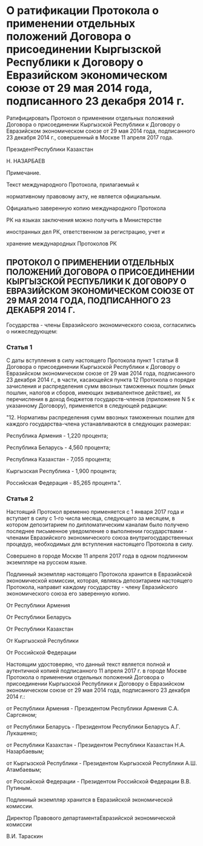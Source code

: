 # О ратификации Протокола о применении отдельных положений Договора о присоединении Кыргызской Республики к Договору о Евразийском экономическом союзе от 29 мая 2014 года, подписанного 23 декабря 2014 г.

Ратифицировать Протокол о применении отдельных положений Договора о присоединении Кыргызской Республики к Договору о Евразийском экономическом союзе от 29 мая 2014 года, подписанного 23 декабря 2014 г., совершенный в Москве 11 апреля 2017 года.

ПрезидентРеспублики Казахстан

Н. НАЗАРБАЕВ

Примечание.

Текст международного Протокола, прилагаемый к

нормативному правовому акту, не является официальным.

Официально заверенную копию международного Протокола

РК на языках заключения можно получить в Министерстве

иностранных дел РК, ответственном за регистрацию, учет и

хранение международных Протоколов РК

## ПРОТОКОЛ О ПРИМЕНЕНИИ ОТДЕЛЬНЫХ ПОЛОЖЕНИЙ ДОГОВОРА О ПРИСОЕДИНЕНИИ КЫРГЫЗСКОЙ РЕСПУБЛИКИ К ДОГОВОРУ О ЕВРАЗИЙСКОМ ЭКОНОМИЧЕСКОМ СОЮЗЕ ОТ 29 МАЯ 2014 ГОДА, ПОДПИСАННОГО 23 ДЕКАБРЯ 2014 Г.

Государства - члены Евразийского экономического союза, согласились о нижеследующем:

### Статья 1

С даты вступления в силу настоящего Протокола пункт 1 статьи 8 Договора о присоединении Кыргызской Республики к Договору о Евразийском экономическом союзе от 29 мая 2014 года, подписанного 23 декабря 2014 г., в части, касающейся пункта 12 Протокола о порядке зачисления и распределения сумм ввозных таможенных пошлин (иных пошлин, налогов и сборов, имеющих эквивалентное действие), их перечисления в доход бюджетов государств-членов (приложение N 5 к указанному Договору), применяется в следующей редакции:

"12. Нормативы распределения сумм ввозных таможенных пошлин для каждого государства-члена устанавливаются в следующих размерах:

Республика Армения - 1,220 процента;

Республика Беларусь - 4,560 процента;

Республика Казахстан - 7,055 процента;

Кыргызская Республика - 1,900 процента;

Российская Федерация - 85,265 процента.".

### Статья 2

Настоящий Протокол временно применяется с 1 января 2017 года и вступает в силу с 1-го числа месяца, следующего за месяцем, в котором депозитарием по дипломатическим каналам было получено последнее письменное уведомление о выполнении государствами - членами Евразийского экономического союза внутригосударственных процедур, необходимых для вступления настоящего Протокола в силу.

Совершено в городе Москве 11 апреля 2017 года в одном подлинном экземпляре на русском языке.

Подлинный экземпляр настоящего Протокола хранится в Евразийской экономической комиссии, которая, являясь депозитарием настоящего Протокола, направит каждому государству - члену Евразийского экономического союза его заверенную копию.

От Республики Армения

От Республики Беларусь

От Республики Казахстан

От Кыргызской Республики

От Российской Федерации

Настоящим удостоверяю, что данный текст является полной и аутентичной копией подписанного 11 апреля 2017 г. в городе Москве Протокола о применении отдельных положений Договора о присоединении Кыргызской Республики к Договору о Евразийском экономическом союзе от 29 мая 2014 года, подписанного 23 декабря 2014 г.:

от Республики Армения - Президентом Республики Армения С.А. Саргсяном;

от Республики Беларусь - Президентом Республики Беларусь А.Г. Лукашенко;

от Республики Казахстан - Президентом Республики Казахстан Н.А. Назарбаевым;

от Кыргызской Республики - Президентом Кыргызской Республики А.Ш. Атамбаевым;

от Российской Федерации - Президентом Российской Федерации В.В. Путиным.

Подлинный экземпляр хранится в Евразийской экономической комиссии.

Директор Правового департаментаЕвразийской экономической комиссии

В.И. Тараскин

